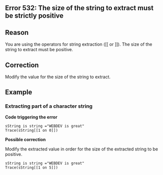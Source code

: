 
## Error 532: The size of the string to extract must be strictly positive
			



<a name="NOTE1"></a>
<a name="NOTE1_1"></a>


## Reason
<a name="reason_ELTTEXTE000092"></a>
You are using the operators for string extraction ([[ or ]]). The size of the string to extract must be positive.

<a name="NOTE2"></a>
<a name="NOTE2_1"></a>


## Correction
<a name="correction_ELTTEXTE000116"></a>
Modify the value for the size of the string to extract.

<a name="NOTE3"></a>
<a name="NOTE3_1"></a>


## Example
<a name="example_ELTTEXTE000140"></a>


### Extracting part of a character string 
<a name="extracting_part_character_string_ELTPARAGRAPHE000035"></a>

**Code triggering the error**


```wl
sString is string ="WEBDEV is great"
Trace(sString[[1 on 0]])
```


**Possible correction**

Modify the extracted value in order for the size of the extracted string to be positive.


```wl
sString is string ="WEBDEV is great"
Trace(sString[[1 on 5]])
```



